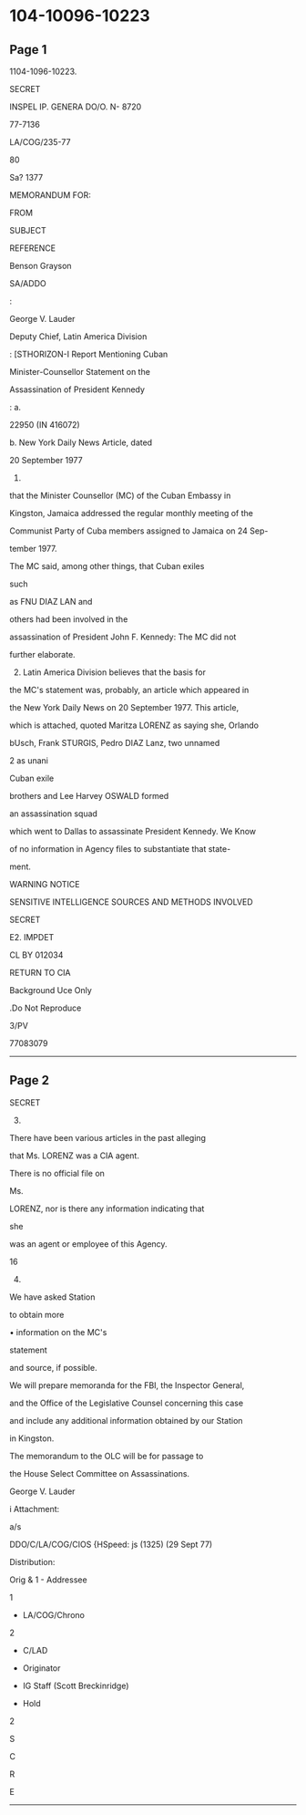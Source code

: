# 104-10096-10223

## Page 1

1104-1096-10223.

SECRET

INSPEL IP. GENERA DO/O. N- 8720

77-7136

LA/COG/235-77

80

Sa? 1377

MEMORANDUM FOR:

FROM

SUBJECT

REFERENCE

Benson Grayson

SA/ADDO

:

George V. Lauder

Deputy Chief, Latin America Division

: [STHORIZON-I Report Mentioning Cuban

Minister-Counsellor Statement on the

Assassination of President Kennedy

: a.

22950 (IN 416072)

b. New York Daily News Article, dated

20 September 1977

1.

that the Minister Counsellor (MC) of the Cuban Embassy in

Kingston, Jamaica addressed the regular monthly meeting of the

Communist Party of Cuba members assigned to Jamaica on 24 Sep-

tember 1977.

The MC said, among other things, that Cuban exiles

such

as FNU DIAZ LAN and

others had been involved in the

assassination of President John F. Kennedy: The MC did not

further elaborate.

2. Latin America Division believes that the basis for

the MC's statement was, probably, an article which appeared in

the New York Daily News on 20 September 1977. This article,

which is attached, quoted Maritza LORENZ as saying she, Orlando

bUsch, Frank STURGIS, Pedro DIAZ Lanz, two unnamed

2 as unani

Cuban exile

brothers and Lee Harvey OSWALD formed

an assassination squad

which went to Dallas to assassinate President Kennedy. We Know

of no information in Agency files to substantiate that state-

ment.

WARNING NOTICE

SENSITIVE INTELLIGENCE SOURCES AND METHODS INVOLVED

SECRET

E2. IMPDET

CL BY 012034

RETURN TO CIA

Background Uce Only

.Do Not Reproduce

3/PV

77083079

---

## Page 2

SECRET

3.

There have been various articles in the past alleging

that Ms. LORENZ was a CIA agent.

There is no official file on

Ms.

LORENZ, nor is there any information indicating that

she

was an agent or employee of this Agency.

16

4.

We have asked Station

to obtain more

• information on the MC's

statement

and source, if possible.

We will prepare memoranda for the FBI, the Inspector General,

and the Office of the Legislative Counsel concerning this case

and include any additional information obtained by our Station

in Kingston.

The memorandum to the OLC will be for passage to

the House Select Committee on Assassinations.

George V. Lauder

i Attachment:

a/s

DDO/C/LA/COG/CIOS {HSpeed: js (1325) (29 Sept 77)

Distribution:

Orig & 1 - Addressee

1

- LA/COG/Chrono

2

- C/LAD

- Originator

- IG Staff (Scott Breckinridge)

- Hold

2

S

C

R

E

---

